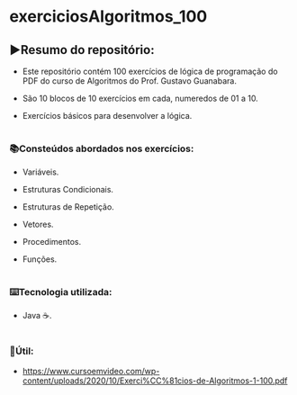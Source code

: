 <h1>exerciciosAlgoritmos_100</h1>

<h2>▶️Resumo do repositório:</h2>

- Este repositório contém 100 exercícios de lógica de programação do PDF do curso de Algoritmos do Prof. Gustavo Guanabara.

- São 10 blocos de 10 exercícios em cada, numeredos de 01 a 10.

- Exercícios básicos para desenvolver a lógica.
#
<h3>📚Consteúdos abordados nos exercícios:</h3>

- Variáveis.

- Estruturas Condicionais.

- Estruturas de Repetição.
 
- Vetores.
  
- Procedimentos.

- Funções.
#
<h3>⌨️Tecnologia utilizada:</h3>  

- Java ☕.
#
<h3>📍Útil: </h3>

- https://www.cursoemvideo.com/wp-content/uploads/2020/10/Exerci%CC%81cios-de-Algoritmos-1-100.pdf
